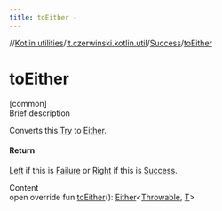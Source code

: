 ```yaml
---
title: toEither -
---
```

//[Kotlin utilities](../../index.html)/[it.czerwinski.kotlin.util](../index.html)/[Success](index.html)/[toEither](to-either.html)



# toEither  
[common]  
Brief description  


Converts this [Try](../-try/index.html) to [Either](../-either/index.html).



#### Return  


[Left](../-left/index.html) if this is [Failure](../-failure/index.html) or [Right](../-right/index.html) if this is [Success](index.html).

  
Content  
open override fun [toEither](to-either.html)(): [Either](../-either/index.html)<[Throwable](https://kotlinlang.org/api/latest/jvm/stdlib/kotlin/-throwable/index.html), [T](index.html)>  



